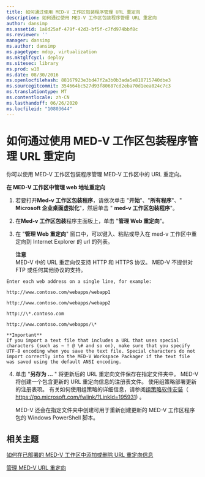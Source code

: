```yaml
---
title: 如何通过使用 MED-V 工作区包装程序管理 URL 重定向
description: 如何通过使用 MED-V 工作区包装程序管理 URL 重定向
author: dansimp
ms.assetid: 1a8d25af-479f-42d3-bf5f-c7fd974bbf8c
ms.reviewer: ''
manager: dansimp
ms.author: dansimp
ms.pagetype: mdop, virtualization
ms.mktglfcycl: deploy
ms.sitesec: library
ms.prod: w10
ms.date: 08/30/2016
ms.openlocfilehash: 88167923e3bd47f2a3b0b3ada5e818715740dbe3
ms.sourcegitcommit: 354664bc527d93f80687cd2eba70d1eea024c7c3
ms.translationtype: MT
ms.contentlocale: zh-CN
ms.lasthandoff: 06/26/2020
ms.locfileid: "10803644"
---
```

# 如何通过使用 MED-V 工作区包装程序管理 URL 重定向


你可以使用 MED-V 工作区包装程序管理 MED-V 工作区中的 URL 重定向。

**在 MED-V 工作区中管理 web 地址重定向**

1.  若要打开**Med-v 工作区包装程序**，请依次单击 "**开始**"、"**所有程序**"、" **Microsoft 企业桌面虚拟化**"，然后单击 " **med-v 工作区包装程序**"。

2.  在**Med-v 工作区包装**程序主面板上，单击 "**管理 Web 重定向**"。

3.  在 "**管理 Web 重定向**" 窗口中，可以键入、粘贴或导入在 med-v 工作区中重定向到 Internet Explorer 的 url 的列表。

    **注意**  
    MED-V 中的 URL 重定向仅支持 HTTP 和 HTTPS 协议。 MED-V 不提供对 FTP 或任何其他协议的支持。



~~~
Enter each web address on a single line, for example:

http://www.contoso.com/webapps/webapp1

http://www.contoso.com/webapps/webapp2

http://\*.contoso.com

http://www.contoso.com/webapps/\*

**Important**  
If you import a text file that includes a URL that uses special characters (such as ~ ! @ \# and so on), make sure that you specify UTF-8 encoding when you save the text file. Special characters do not import correctly into the MED-V Workspace Packager if the text file was saved using the default ANSI encoding.
~~~



4. 单击 "**另存为 ...** " 将更新后的 URL 重定向文件保存在指定文件夹中。 MED-V 将创建一个包含更新的 URL 重定向信息的注册表文件。 使用组策略部署更新的注册表项。 有关如何使用组策略的详细信息，请参阅[组策略软件安装](https://go.microsoft.com/fwlink/?LinkId=195931)（ https://go.microsoft.com/fwlink/?LinkId=195931) 。

   MED-V 还会在指定文件夹中创建可用于重新创建更新的 MED-V 工作区程序包的 Windows PowerShell 脚本。

## 相关主题


[如何在已部署的 MED-V 工作区中添加或删除 URL 重定向信息](how-to-add-or-remove-url-redirection-information-in-a-deployed-med-v-workspace.md)

[管理 MED-V URL 重定向](manage-med-v-url-redirection.md)









